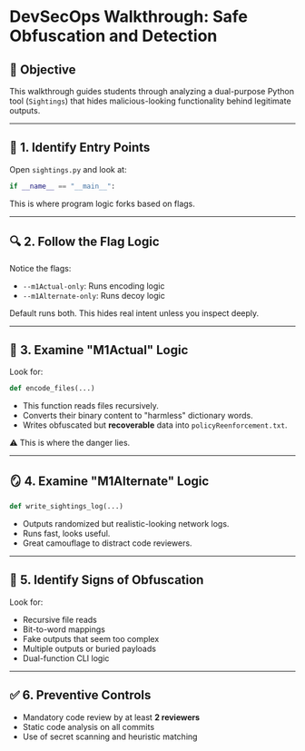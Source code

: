 # DevSecOps Walkthrough: Safe Obfuscation and Detection

## 🎯 Objective
This walkthrough guides students through analyzing a dual-purpose Python tool (`Sightings`) that hides malicious-looking functionality behind legitimate outputs.

---

## 🧩 1. Identify Entry Points

Open `sightings.py` and look at:
```python
if __name__ == "__main__":
```
This is where program logic forks based on flags.

---

## 🔍 2. Follow the Flag Logic

Notice the flags:
- `--m1Actual-only`: Runs encoding logic
- `--m1Alternate-only`: Runs decoy logic

Default runs both. This hides real intent unless you inspect deeply.

---

## 🧠 3. Examine "M1Actual" Logic

Look for:
```python
def encode_files(...)
```
- This function reads files recursively.
- Converts their binary content to "harmless" dictionary words.
- Writes obfuscated but **recoverable** data into `policyReenforcement.txt`.

⚠️ This is where the danger lies.

---

## 🪞 4. Examine "M1Alternate" Logic

```python
def write_sightings_log(...)
```
- Outputs randomized but realistic-looking network logs.
- Runs fast, looks useful.
- Great camouflage to distract code reviewers.

---

## 🚨 5. Identify Signs of Obfuscation

Look for:
- Recursive file reads
- Bit-to-word mappings
- Fake outputs that seem too complex
- Multiple outputs or buried payloads
- Dual-function CLI logic

---

## ✅ 6. Preventive Controls

- Mandatory code review by at least **2 reviewers**
- Static code analysis on all commits
- Use of secret scanning and heuristic matching
